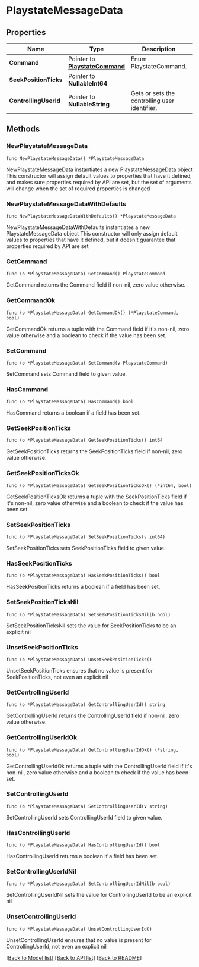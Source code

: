 # PlaystateMessageData

## Properties

Name | Type | Description | Notes
------------ | ------------- | ------------- | -------------
**Command** | Pointer to [**PlaystateCommand**](PlaystateCommand.md) | Enum PlaystateCommand. | [optional] 
**SeekPositionTicks** | Pointer to **NullableInt64** |  | [optional] 
**ControllingUserId** | Pointer to **NullableString** | Gets or sets the controlling user identifier. | [optional] 

## Methods

### NewPlaystateMessageData

`func NewPlaystateMessageData() *PlaystateMessageData`

NewPlaystateMessageData instantiates a new PlaystateMessageData object
This constructor will assign default values to properties that have it defined,
and makes sure properties required by API are set, but the set of arguments
will change when the set of required properties is changed

### NewPlaystateMessageDataWithDefaults

`func NewPlaystateMessageDataWithDefaults() *PlaystateMessageData`

NewPlaystateMessageDataWithDefaults instantiates a new PlaystateMessageData object
This constructor will only assign default values to properties that have it defined,
but it doesn't guarantee that properties required by API are set

### GetCommand

`func (o *PlaystateMessageData) GetCommand() PlaystateCommand`

GetCommand returns the Command field if non-nil, zero value otherwise.

### GetCommandOk

`func (o *PlaystateMessageData) GetCommandOk() (*PlaystateCommand, bool)`

GetCommandOk returns a tuple with the Command field if it's non-nil, zero value otherwise
and a boolean to check if the value has been set.

### SetCommand

`func (o *PlaystateMessageData) SetCommand(v PlaystateCommand)`

SetCommand sets Command field to given value.

### HasCommand

`func (o *PlaystateMessageData) HasCommand() bool`

HasCommand returns a boolean if a field has been set.

### GetSeekPositionTicks

`func (o *PlaystateMessageData) GetSeekPositionTicks() int64`

GetSeekPositionTicks returns the SeekPositionTicks field if non-nil, zero value otherwise.

### GetSeekPositionTicksOk

`func (o *PlaystateMessageData) GetSeekPositionTicksOk() (*int64, bool)`

GetSeekPositionTicksOk returns a tuple with the SeekPositionTicks field if it's non-nil, zero value otherwise
and a boolean to check if the value has been set.

### SetSeekPositionTicks

`func (o *PlaystateMessageData) SetSeekPositionTicks(v int64)`

SetSeekPositionTicks sets SeekPositionTicks field to given value.

### HasSeekPositionTicks

`func (o *PlaystateMessageData) HasSeekPositionTicks() bool`

HasSeekPositionTicks returns a boolean if a field has been set.

### SetSeekPositionTicksNil

`func (o *PlaystateMessageData) SetSeekPositionTicksNil(b bool)`

 SetSeekPositionTicksNil sets the value for SeekPositionTicks to be an explicit nil

### UnsetSeekPositionTicks
`func (o *PlaystateMessageData) UnsetSeekPositionTicks()`

UnsetSeekPositionTicks ensures that no value is present for SeekPositionTicks, not even an explicit nil
### GetControllingUserId

`func (o *PlaystateMessageData) GetControllingUserId() string`

GetControllingUserId returns the ControllingUserId field if non-nil, zero value otherwise.

### GetControllingUserIdOk

`func (o *PlaystateMessageData) GetControllingUserIdOk() (*string, bool)`

GetControllingUserIdOk returns a tuple with the ControllingUserId field if it's non-nil, zero value otherwise
and a boolean to check if the value has been set.

### SetControllingUserId

`func (o *PlaystateMessageData) SetControllingUserId(v string)`

SetControllingUserId sets ControllingUserId field to given value.

### HasControllingUserId

`func (o *PlaystateMessageData) HasControllingUserId() bool`

HasControllingUserId returns a boolean if a field has been set.

### SetControllingUserIdNil

`func (o *PlaystateMessageData) SetControllingUserIdNil(b bool)`

 SetControllingUserIdNil sets the value for ControllingUserId to be an explicit nil

### UnsetControllingUserId
`func (o *PlaystateMessageData) UnsetControllingUserId()`

UnsetControllingUserId ensures that no value is present for ControllingUserId, not even an explicit nil

[[Back to Model list]](../README.md#documentation-for-models) [[Back to API list]](../README.md#documentation-for-api-endpoints) [[Back to README]](../README.md)


